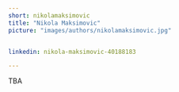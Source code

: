```yaml
---
short: nikolamaksimovic
title: "Nikola Maksimovic"
picture: "images/authors/nikolamaksimovic.jpg"


linkedin: nikola-maksimovic-40188183

---
```


TBA